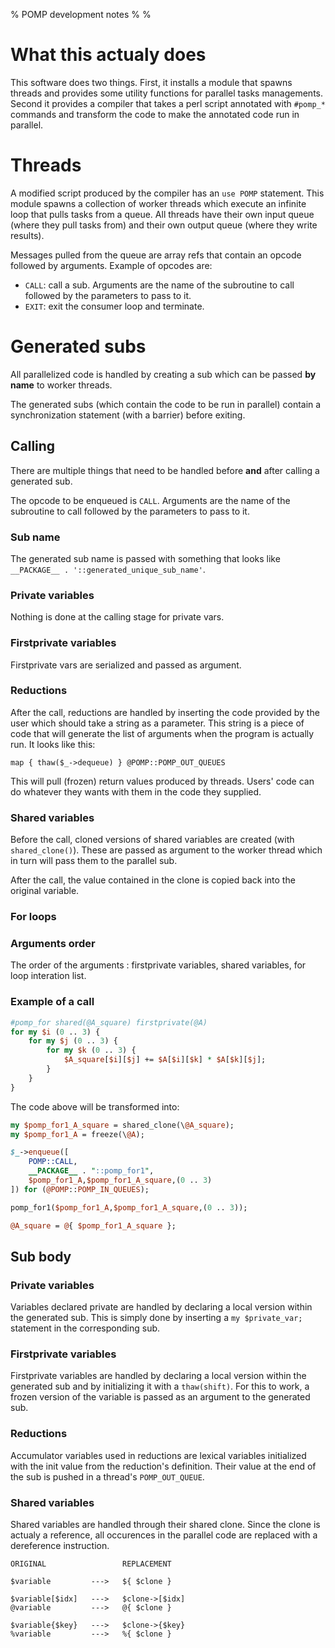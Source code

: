 % POMP development notes
%
%

# What this actualy does

This software does two things. First, it installs a module that spawns threads and
provides some utility functions for parallel tasks managements. Second it
provides a compiler that takes a perl script annotated with `#pomp_*` commands
and transform the code to make the annotated code run in parallel.


# Threads

A modified script produced by the compiler has an `use POMP` statement. This
module spawns a collection of worker threads which execute an infinite loop that
pulls tasks from a queue. All threads have their own input queue (where they
pull tasks from) and their own output queue (where they write results).

Messages pulled from the queue are array refs that contain an opcode followed by
arguments. Example of opcodes are:

* `CALL`: call a sub. Arguments are the name of the subroutine to call followed
  by the parameters to pass to it.
* `EXIT`: exit the consumer loop and terminate.


# Generated subs

All parallelized code is handled by creating a sub which can be passed **by
name** to worker threads.

The generated subs (which contain the code to be run in parallel) contain a
synchronization statement (with a barrier) before exiting.

## Calling

There are multiple things that need to be handled before **and** after calling a
generated sub.

The opcode to be enqueued is `CALL`. Arguments are the name of the subroutine to
call followed by the parameters to pass to it.

### Sub name

The generated sub name is passed with something that looks like
`__PACKAGE__ . '::generated_unique_sub_name'`.

### Private variables

Nothing is done at the calling stage for private vars.

### Firstprivate variables

Firstprivate vars are serialized and passed as argument.

### Reductions

After the call, reductions are handled by inserting the code provided by the
user which should take a string as a parameter. This string is a piece of code
that will generate the list of arguments when the program is actually run. It
looks like this:

```map { thaw($_->dequeue) } @POMP::POMP_OUT_QUEUES```

This will pull (frozen) return values produced by threads. Users' code can do
whatever they wants with them in the code they supplied.

### Shared variables

Before the call, cloned versions of shared variables are created (with
```shared_clone()```). These are passed as argument to the worker thread which in
turn will pass them to the parallel sub.

After the call, the value contained in the clone is copied back into the
original variable.

### For loops

### Arguments order

The order of the arguments : firstprivate variables, shared variables, for loop interation
list.


### Example of a call

```perl
#pomp_for shared(@A_square) firstprivate(@A)
for my $i (0 .. 3) {
	for my $j (0 .. 3) {
		for my $k (0 .. 3) {
			$A_square[$i][$j] += $A[$i][$k] * $A[$k][$j];
		}
	}
}
```

The code above will be transformed into:

```perl
my $pomp_for1_A_square = shared_clone(\@A_square);
my $pomp_for1_A = freeze(\@A);

$_->enqueue([
	POMP::CALL,
	__PACKAGE__ . "::pomp_for1",
	$pomp_for1_A,$pomp_for1_A_square,(0 .. 3)
]) for (@POMP::POMP_IN_QUEUES);

pomp_for1($pomp_for1_A,$pomp_for1_A_square,(0 .. 3));

@A_square = @{ $pomp_for1_A_square };
```



## Sub body

### Private variables

Variables declared private are handled by declaring a local version within the
generated sub. This is simply done by inserting a `my $private_var;`
statement in the corresponding sub.

### Firstprivate variables

Firstprivate variables are handled by declaring a local version within the
generated sub and by initializing it with a `thaw(shift)`. For this to work, a
frozen version of the variable is passed as an argument to the generated sub.

### Reductions

Accumulator variables used in reductions are lexical variables initialized with
the init value from the reduction's definition. Their value at the end of the
sub is pushed in a thread's `POMP_OUT_QUEUE`.

### Shared variables

Shared variables are handled through their shared clone. Since the clone is
actualy a reference, all occurences in the parallel code are replaced with a
dereference instruction.

```
ORIGINAL                 REPLACEMENT

$variable         --->   ${ $clone }

$variable[$idx]   --->   $clone->[$idx]
@variable         --->   @{ $clone }

$variable{$key}   --->   $clone->{$key}
%variable         --->   %{ $clone }
```

